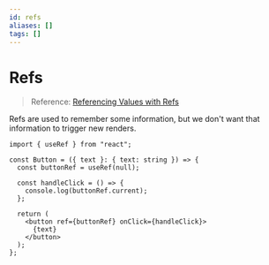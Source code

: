 ```yaml
---
id: refs
aliases: []
tags: []
---
```


# Refs

> Reference: [Referencing Values with Refs](https://react.dev/learn/referencing-values-with-refs)

Refs are used to remember some information, but we don't want that information to trigger new renders.

```tsx
import { useRef } from "react";

const Button = ({ text }: { text: string }) => {
  const buttonRef = useRef(null);

  const handleClick = () => {
    console.log(buttonRef.current);
  };

  return (
    <button ref={buttonRef} onClick={handleClick}>
      {text}
    </button>
  );
};
```
